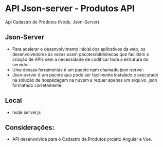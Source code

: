 # API Json-server - Produtos API

Api Cadastro de Produtos (Node, Json-Server)

## Json-Server
- Para acelerar o desenvolvimento inicial dos aplicativos da web, os desenvolvedores às vezes usam pacotes/bibliotecas que facilitam a criação de APIs sem a necessidade de codificar toda a estrutura do servidor.
- Uma dessas ferramentas é um pacote npm chamado json-server.
- Json-server é um pacote que pode ser facilmente instalado e executado na solução de hospedagem na nuvem e requer apenas um arquivo .json formatado corretamente.

## Local
- node server.js

## Considerações:
- API desenvolvida para o Cadastro de Produtos projeto Angular e Vue.

